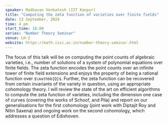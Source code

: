 ```yaml
---
speaker: Madhavan Venkatesh (IIT Kanpur)
title: "Computing the zeta function of varieties over finite fields"
date: 13 September, 2024
time: 4 pm
start_time: 16:00
series: "Number Theory Seminar"
venue: LH-2
website: https://math.iisc.ac.in/number-theory-seminar.html
---
```


The focus of this talk will be on computing the point counts
of algebraic varieties, i.e., number of solutions of a system of
polynomial equations over finite fields. The zeta function encodes the
point counts over an infinite tower of finite field extensions and enjoys
the property of being a rational function over `$\mathbb{Q}$`. Further, the zeta
function can be recovered from certain invariants of the variety in
question, using an appropriate cohomology theory. I will review the state of the art on efficient algorithms to compute the
zeta function of varieties, including the dimension one case of curves
(covering the works of Schoof, and Pila) and report on our generalisations
 for the first cohomology (joint work with Diptajit Roy and Nitin
Saxena) and ongoing work on the second cohomology, which addresses a question
of Edixhoven.

